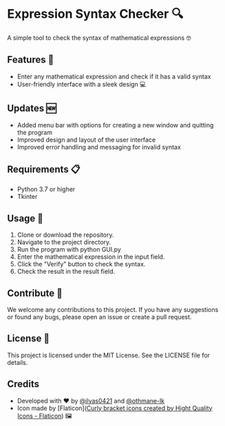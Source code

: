 # Expression Syntax Checker 🔍

A simple tool to check the syntax of mathematical expressions 🤓

## Features 🌟
- Enter any mathematical expression and check if it has a valid syntax
- User-friendly interface with a sleek design 💻

## Updates 🆕

- Added menu bar with options for creating a new window and quitting the program
- Improved design and layout of the user interface
- Improved error handling and messaging for invalid syntax

## Requirements 📋
- Python 3.7 or higher
- Tkinter

## Usage 📝
1. Clone or download the repository.
2. Navigate to the project directory.
3. Run the program with python GUI.py
4. Enter the mathematical expression in the input field.
5. Click the "Verify" button to check the syntax.
6. Check the result in the result field.

## Contribute 🤝
We welcome any contributions to this project. If you have any suggestions or found any bugs, please open an issue or create a pull request.

## License 📜
This project is licensed under the MIT License. See the LICENSE file for details.

## Credits
- Developed with ❤️ by [@ilyas0421](https://github.com/ilyas0421) and [@othmane-lk](https://github.com/othmane-lk)
- Icon made by [Flaticon](<a href="https://www.flaticon.com/free-icons/curly-bracket" title="curly bracket icons">Curly bracket icons created by Hight Quality Icons - Flaticon</a>) 🖼
